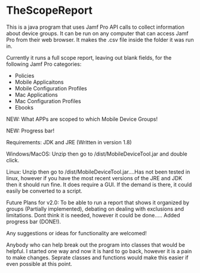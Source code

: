 # TheScopeReport
This is a java program that uses Jamf Pro API calls to collect information about device groups. It can be run on any computer that can access Jamf Pro from their web browser. It makes the .csv file inside the folder it was run in. 

Currently it runs a full scope report, leaving out blank fields, for the following Jamf Pro categories: 
- Policies
- Mobile Applicaitons
- Mobile Configuration Profiles
- Mac Applications
- Mac Configuration Profiles
- Ebooks

NEW: What APPs are scoped to which Mobile Device Groups!

NEW: Progress bar! 

Requirements: JDK and JRE (Written in version 1.8)

Windows/MacOS: Unzip then go to /dist/MobileDeviceTool.jar and double click.

Linux: Unzip then go to /dist/MobileDeviceTool.jar....Has not been tested in linux, however if you have the most recent versions of the JRE and JDK then it should run fine. It does require a GUI. If the demand is there, it could easily be converted to a script.

Future Plans for v2.0: To be able to run a report that shows it organized by groups (Partially implemented), debating on dealing with exclusions and limitations. Dont think it is needed, however it could be done..... Added progress bar (DONE!).

Any suggestions or ideas for functionality are welcomed!

Anybody who can help break out the program into classes that would be helpful. I started one way and now it is hard to go back, however it is a pain to make changes. Seprate classes and functions would make this easier if even possible at this point.
